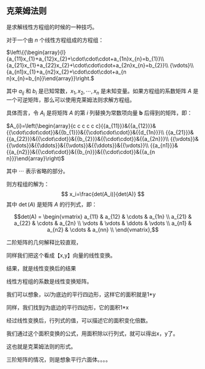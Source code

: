 ## 克莱姆法则

是求解线性方程组的时候的一种技巧。

对于一个由 $n$ 个线性方程组成的方程组：

$\left\{{\begin{array}{l}{a_{11}x_{1}+a_{12}x_{2}+\cdot\cdot\cdot+a_{1n}x_{n}=b_{1}}\\ {a_{21}x_{1}+a_{22}x_{2}+\cdot\cdot\cdot+a_{2n}x_{n}=b_{2}}\\ {\vdots}\\ {a_{n1}x_{1}+a_{n2}x_{2}+\cdot\cdot\cdot+a_{n n}x_{n}=b_{n}}\end{array}}\right.$

其中 $a_{ij}$ 和 $b_i$ 是已知常数，$x_1, x_2, \cdots, x_n$ 是未知变量。如果方程组的系数矩阵 $A$ 是一个可逆矩阵，那么可以使用克莱姆法则求解方程组。

具体而言，令 $A_i$ 是将矩阵 $A$ 的第 $i$ 列替换为常数项向量 $\mathbf{b}$ 后得到的矩阵，即：

$A_{i}=\left(\begin{array}{c c c c c c}{{a_{11}}}&{{a_{12}}}&{{\cdot\cdot\cdot}}&{{b_{1}}}&{{\cdot\cdot\cdot}}&{{d_{1n}}}\\ {{a_{21}}}&{{a_{22}}}&{{\cdot\cdot}}&{{b_{2}}}&{{\cdot\cdot}}&{{a_{2n}}}\\ {{\vdots}}&{{\vdots}}&{{\ddots}}&{{\vdots}}&{{\ddots}}&{{\vdots}}\\ {{a_{n1}}}&{{a_{n2}}}&{{\cdot\cdot}}&{{b_{n}}}&{{\cdot\cdot}}&{{a_{n n}}}\end{array}\right)$

其中 $\cdots$ 表示省略的部分。

则方程组的解为：
$$
x_i=\frac{det(A_i)}{det(A)}
$$
其中 $\det(A)$ 是矩阵 $A$ 的行列式，即：

$$det(A) = \begin{vmatrix} a_{11} & a_{12} & \cdots & a_{1n} \\ a_{21} & a_{22} & \cdots & a_{2n} \\ \vdots & \vdots & \ddots & \vdots \\ a_{n1} & a_{n2} & \cdots & a_{nn} \\ \end{vmatrix},$$





二阶矩阵的几何解释比较直观，

同样我们把这个看成【x,y】向量的线性变换。

结果，就是线性变换后的结果

线性方程组的系数是线性变换矩阵。

我们可以想象，以$\hat i$为底边的平行四边形，这样它的面积就是1*y

同样，我们找到$\hat j$为底边的平行四边形，它的面积1*x

经过线性变换后，行列式的值，可以描述它的面积变化倍数。

我们通过这个面积变换的公式，用面积除以行列式，就可以得出x，y了。

这也就是克莱姆法则的形式。



三阶矩阵的情况，则是想象平行六面体。。。。